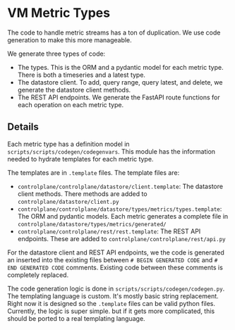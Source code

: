 # VM Metric Types

The code to handle metric streams has a ton of duplication. We use code generation to make this more manageable.

We generate three types of code:
- The types. This is the ORM and a pydantic model for each metric type. There is both a timeseries and a latest type.
- The datastore client. To add, query range, query latest, and delete, we generate the datastore client methods.
- The REST API endpoints. We generate the FastAPI route functions for each operation on each metric type.

## Details

Each metric type has a definition model in `scripts/scripts/codegen/codegenvars`. This module has the information 
needed to hydrate templates for each metric type.

The templates are in `.template` files. The template files are:
- `controlplane/controlplane/datastore/client.template`: The datastore client methods. There methods are added to
  `controlplane/datastore/client.py`
- `controlplane/controlplane/datastore/types/metrics/types.template`: The ORM and pydantic models. Each metric generates 
   a complete file in `controlplane/datastore/types/metrics/generated/`
- `controlplane/controlplane/rest/rest.template`: The REST API endpoints. These are added to `controlplane/controlplane/rest/api.py`

For the datastore client and REST API endpoints, we the code is generated an inserted into the existing files 
between `# BEGIN GENERATED CODE` and `# END GENERATED CODE` comments. Existing code between these comments is 
completely replaced.

The code generation logic is done in `scripts/scripts/codegen/codegen.py`. The templating language is custom. 
It's mostly basic string replacement. Right now it is designed so the `.template` files can be valid python 
files. Currently, the logic is super simple. but if it gets more complicated, this should be ported to a real 
templating language.
